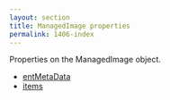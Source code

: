 ```yaml
---
layout: section
title: ManagedImage properties
permalink: 1406-index
---
```

Properties on the ManagedImage object.

* [entMetaData](./entMetaData.md)
* [items](./pageItem.md)